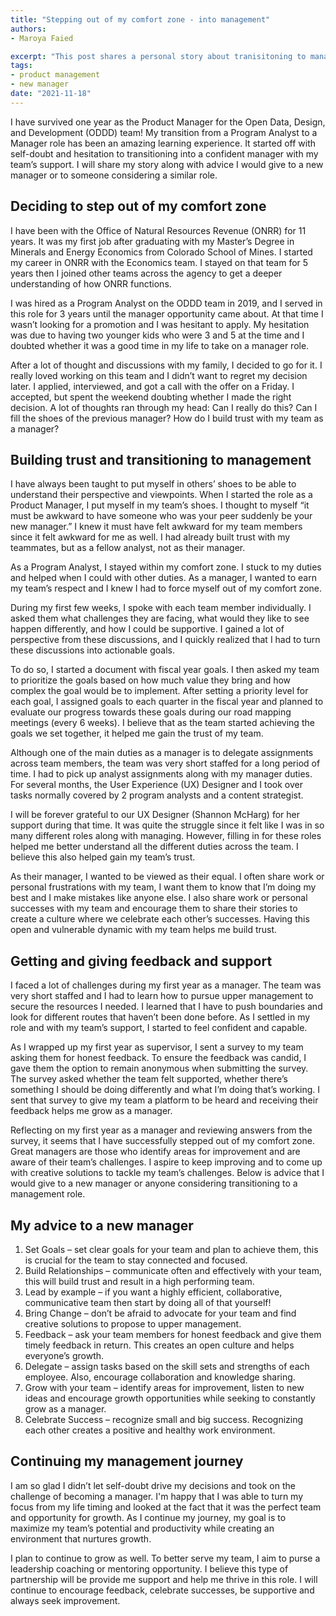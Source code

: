 ```yaml
---
title: "Stepping out of my comfort zone - into management"
authors:
- Maroya Faied

excerpt: "This post shares a personal story about tranisitoning to management and shares advice to a new manager."
tags:
- product management
- new manager
date: "2021-11-18"
---
```


I have survived one year as the Product Manager for the Open Data, Design, and Development (ODDD) team! My transition from a Program Analyst     to a Manager role has been an amazing learning experience. It started off with self-doubt and hesitation to transitioning into a confident manager with my team’s support. I will share my story along with advice I would give to a new manager or to someone considering a similar role.

## Deciding to step out of my comfort zone

I have been with the Office of Natural Resources Revenue (ONRR) for 11 years. It was my first job after graduating with my Master’s Degree in Minerals and Energy Economics from Colorado School of Mines. I started my career in ONRR with the Economics team. I stayed on that team for 5 years then I joined other teams across the agency to get a deeper understanding of how ONRR functions.

I was hired as a Program Analyst on the ODDD team in 2019, and I served in this role for 3 years until the manager opportunity came about. At that time I wasn’t looking for a promotion  and I was hesitant to apply. My hesitation was due to having two younger kids who were 3 and 5 at the time  and I doubted whether it was a good time in my life to take on a manager role.

After a lot of thought and discussions with my family, I decided to go for it. I really loved working on this team and I didn’t want to regret my decision later. I applied, interviewed, and got a call with the offer on a Friday. I accepted, but spent the weekend doubting whether I made the right decision. A lot of thoughts ran through my head: Can I really do this? Can I fill the shoes of the previous manager? How do I build trust with my team as a manager?


## Building trust and transitioning to management

I have always been taught to put myself in others’ shoes to be able to understand their perspective and viewpoints. When I started the role as a Product Manager, I put myself in my team’s shoes. I thought to myself “it must be awkward to have someone who was your peer suddenly be your new manager.” I knew it must have felt awkward for my team members since it felt awkward for me as well. I had already built trust with my teammates, but as a fellow analyst, not as their manager.

As a Program Analyst, I stayed within my comfort zone. I stuck to my duties and helped when I could with other duties. As a manager, I wanted to earn my team’s respect and I knew I had to force myself out of my comfort zone.  

During my first few weeks, I spoke with each team member individually. I asked them what challenges they are facing, what would they like to see happen differently, and how I could be supportive. I gained a lot of perspective from these discussions, and I quickly realized that I had to turn these discussions into actionable goals.

To do so, I started a document with fiscal year goals. I then asked my team to prioritize the goals based on how much value they bring and how complex the goal would be to implement. After setting a priority level for each goal, I assigned goals to each quarter in the fiscal year and planned to evaluate our progress towards these goals during our road mapping meetings (every 6 weeks). I believe that as the team started achieving the goals we set together, it helped me gain the trust of my team.

Although one of the main duties as a manager is to delegate assignments across team members, the team was very short staffed for a long period of time. I had to pick up analyst assignments along with my manager duties. For several months, the User Experience (UX) Designer and I took over tasks normally covered by 2 program analysts and a content strategist.

I will be forever grateful to our UX Designer (Shannon McHarg) for her support during that time. It was quite the struggle since it felt like I was in so many different roles   along with managing. However, filling in for these roles helped me better understand all the different duties across the team. I believe this also helped gain my team’s trust.

As their manager, I wanted to be viewed as their equal. I often share work or personal frustrations with my team, I want them to know that I’m doing my best and I make mistakes like anyone else. I also share work or personal successes with my team and encourage them to share their stories to create a culture where we celebrate each other’s successes. Having this open and vulnerable dynamic with my team helps me build trust.


## Getting and giving feedback and support

I faced a lot of challenges during my first year as a manager. The team was very short staffed and I had to learn how to pursue upper management to secure the resources I needed. I learned that I have to push boundaries  and look for different routes that haven’t been done before. As I settled in my role and with my team’s support, I started to feel confident and capable.  

As I wrapped up my first year as supervisor, I sent a survey to my team asking them for honest feedback. To ensure the feedback was candid, I gave them the option to remain anonymous when submitting the survey. The survey asked whether the team felt supported, whether there’s something I should be doing differently and what I’m doing that’s working. I sent that survey to give my team a platform to be heard and receiving their feedback helps me grow as a manager.

Reflecting on my first year as a manager and reviewing answers from the survey, it seems that I have successfully stepped out of my comfort zone. Great managers are those who identify areas for improvement and are aware of their team’s challenges. I aspire to keep improving and to come up with creative solutions to tackle my team’s challenges. Below is advice that I would give to a new manager or anyone considering transitioning to a management role.


## My advice to a new manager

1.	Set Goals – set clear goals for your team and plan to achieve them, this is crucial for the team to stay connected and focused.
2.	Build Relationships – communicate often and effectively with your team, this will build trust and result in a high performing team.
3.	Lead by example – if you want a highly efficient, collaborative, communicative team then start by doing all of that yourself!
4.	Bring Change – don’t be afraid to advocate for your team and find creative solutions to propose to upper management.
5.	Feedback – ask your team members for honest feedback and give them timely feedback in return. This creates an open culture and helps everyone’s growth.
6.	Delegate – assign tasks based on the skill sets and strengths of each employee. Also, encourage collaboration and knowledge sharing.
7.	Grow with your team – identify areas for improvement, listen to new ideas and encourage growth opportunities while seeking to constantly grow as a manager.
8.	Celebrate Success – recognize small and big success. Recognizing each other creates a positive and healthy work environment.


## Continuing my management journey

I am so glad I didn’t let self-doubt drive my decisions and took on the challenge of becoming a manager. I'm happy that I was able to turn my focus from my life timing and looked at the fact that it was the perfect team and opportunity for growth.  As I continue my journey, my goal is to maximize my team’s potential and productivity while creating an environment that nurtures growth.

I plan to continue to grow as well.  To better serve my team, I aim to purse a leadership coaching or mentoring opportunity. I believe this type of partnership will be provide me support and help me thrive in this role. I will continue to encourage feedback, celebrate successes, be supportive and always seek improvement.

